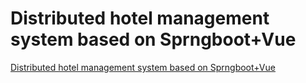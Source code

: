 # Distributed hotel management system based on Sprngboot+Vue
[Distributed hotel management system based on Sprngboot+Vue](https://aiwithcloud.com/2022/09/15/distributed_hotel_management_system_based_on_sprngbootvue/)